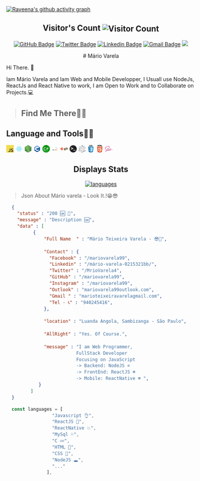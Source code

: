 






[![Raveena's github activity graph](https://activity-graph.herokuapp.com/graph?username=mariovarela99&bg_color=000000&color=4cd8f0&line=2fc8ee&point=ffffff&area=true&hide_border=true)](https://github.com/Orlandoj77/github-readme-activity-graph)
<br>
<h2 align="center">Visitor's Count <img align="center" src="https://profile-counter.glitch.me/mariovarela99/count.svg" alt="Visitor Count" /></h2>

<div align="center">
  
[![GitHub Badge](https://img.shields.io/badge/-mariovarela99-050342?style=flat-square&labelColor=050342&logo=github&logoColor=white&link=https://github.com/mariovarela99)](https://github.com/mariovarela99)
[![Twitter Badge](https://img.shields.io/badge/-@MrioVarela4-050342?style=flat-square&labelColor=050342&logo=twitter&logoColor=white&link=https://twitter.com/MrioVarela4)](https://twitter.com/MrioVarela4)
[![Linkedin Badge](https://img.shields.io/badge/-mariovarela99-050342?style=flat-square&logo=Linkedin&logoColor=white&link=https://www.linkedin.com/in/m%C3%A1rio-varela-0215321bb/)](https://www.linkedin.com/in/m%C3%A1rio-varela-0215321bb/) 
[![Gmail Badge](https://img.shields.io/badge/-marioteixeiravarela@gmail.com-050342?style=flat-square&logo=Gmail&logoColor=white&link=mailto:marioteixeiravarela@gmail.com)](mailto:marioteixeiravarela@gmail.com)
  <img width="48%" src="https://github-readme-stats.vercel.app/api?username=mariovarela99&show_icons=true" />
</div>

<p align="center">
# Mário Varela

Hi There. 🤙

Iam Mário Varela and Iam Web and Mobile Developper, I Usuall use NodeJs, ReactJs and React Native to work, I am Open to Work and to Collaborate on Projects.💻

> ## Find Me There🚀🚀
</p> 


## Language and Tools🚀🚀

<code><img height="20" src="https://raw.githubusercontent.com/github/explore/80688e429a7d4ef2fca1e82350fe8e3517d3494d/topics/javascript/javascript.png"></code>
<code><img height="20" src="https://raw.githubusercontent.com/github/explore/80688e429a7d4ef2fca1e82350fe8e3517d3494d/topics/react/react.png"></code>
<code><img height="20" src="https://raw.githubusercontent.com/github/explore/80688e429a7d4ef2fca1e82350fe8e3517d3494d/topics/nodejs/nodejs.png"></code>
<code><img height="20" src="https://raw.githubusercontent.com/github/explore/80688e429a7d4ef2fca1e82350fe8e3517d3494d/topics/c/c.png"></code>
<code><img height="20" src="https://raw.githubusercontent.com/github/explore/80688e429a7d4ef2fca1e82350fe8e3517d3494d/topics/csharp/csharp.png"></code>
<code><img height="20" src="https://raw.githubusercontent.com/github/explore/80688e429a7d4ef2fca1e82350fe8e3517d3494d/topics/mysql/mysql.png"></code>
<code><img height="20" src="https://raw.githubusercontent.com/github/explore/80688e429a7d4ef2fca1e82350fe8e3517d3494d/topics/git/git.png"></code>
<code><img height="20" src="https://raw.githubusercontent.com/github/explore/80688e429a7d4ef2fca1e82350fe8e3517d3494d/topics/terminal/terminal.png"></code>
<code><img height="20" src="https://raw.githubusercontent.com/github/explore/80688e429a7d4ef2fca1e82350fe8e3517d3494d/topics/electron/electron.png"></code>
<code><img height="20" src="https://raw.githubusercontent.com/github/explore/80688e429a7d4ef2fca1e82350fe8e3517d3494d/topics/css/css.png"></code>
<code><img height="20" src="https://raw.githubusercontent.com/github/explore/80688e429a7d4ef2fca1e82350fe8e3517d3494d/topics/html/html.png"></code>
<code><img height="20" src="https://raw.githubusercontent.com/github/explore/80688e429a7d4ef2fca1e82350fe8e3517d3494d/topics/sass/sass.png"></code>

<h2 align="center">Displays Stats</h2>
<a align="center" href="https://arshiamidos.github.io">
    <p align="center">
      <img src="https://github-readme-stats.vercel.app/api/top-langs/?username=mariovarela99&layout=compact&theme=white" alt="languages" height="170">
    </p>
</a>

> Json About Mário varela - Look It.!😁😎
```json
  {
    "status" : "200 🆗 🚀",
    "message" : "Description 🆗",
    "data" : [
          {
              "Full Name  " : "Mário Teixeira Varela - 😎🤙",

              "Contact" : {
                "Facebook" : "/mariovarela99",
                "Linkedin" : "/mário-varela-0215321bb/",
                "Twitter" : "/MrioVarela4",
                "GitHub" : "/mariovarela99",
                "Instagram" : "/mariovarela99",
                "Outlook" : "mariovarela99outlook.com",
                "Gmail " : "marioteixeiravarelagmail.com",
                "Tel - 📞" : "940245416",
              },

              "location" : "Luanda Angola, Sambizanga - São Paulo",

              "AllRight" : "Yes. Of Course.",

              "message" : "I am Web Programmer, 
                          FullStack Developer 
                          Focusing on JavaScript 
                          -> Backend: NodeJS ✡
                          -> FrontEnd: ReactJS ☸
                          -> Mobile: ReactNative ☸ ",
            }
         ]
  }
 ```
 
 ```javascript
   const languages = [
                  "Javascript 👌", 
                  "ReactJS 💢", 
                  "ReactNative 💥", 
                  "MySql 💦", 
                  "C 💤", 
                  "HTML 💨", 
                  "CSS 💫", 
                  "NodeJS 🕳", 
                  "..."
                ],

 ```


